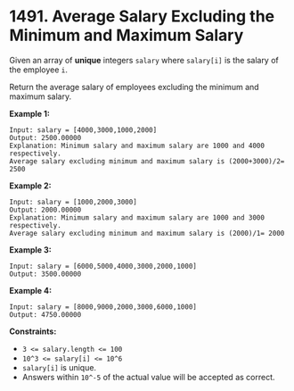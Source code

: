 # 1491. Average Salary Excluding the Minimum and Maximum Salary

Given an array of __unique__ integers `salary` where `salary[i]` is the
salary of the employee `i`.

Return the average salary of employees excluding the minimum and maximum
salary.

__Example 1:__

```
Input: salary = [4000,3000,1000,2000]
Output: 2500.00000
Explanation: Minimum salary and maximum salary are 1000 and 4000 respectively.
Average salary excluding minimum and maximum salary is (2000+3000)/2= 2500
```

__Example 2:__

```
Input: salary = [1000,2000,3000]
Output: 2000.00000
Explanation: Minimum salary and maximum salary are 1000 and 3000 respectively.
Average salary excluding minimum and maximum salary is (2000)/1= 2000
```

__Example 3:__

```
Input: salary = [6000,5000,4000,3000,2000,1000]
Output: 3500.00000
```

__Example 4:__

```
Input: salary = [8000,9000,2000,3000,6000,1000]
Output: 4750.00000
```

__Constraints:__

* `3 <= salary.length <= 100`
* `10^3 <= salary[i] <= 10^6`
* `salary[i]` is unique.
* Answers within `10^-5` of the actual value will be accepted as correct.
